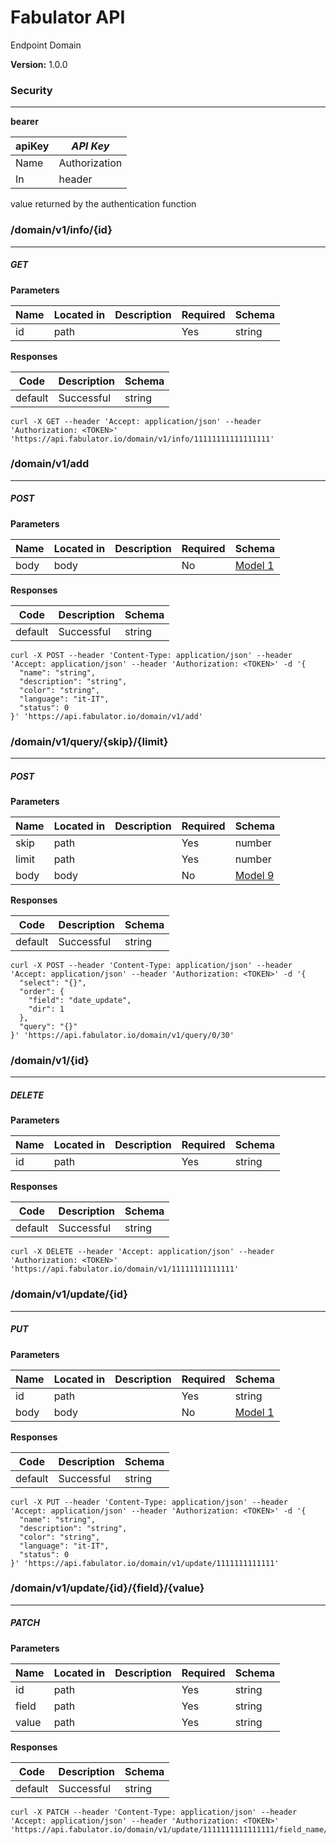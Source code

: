 Fabulator API
=============
Endpoint Domain

**Version:** 1.0.0


### Security
---
**bearer**  

|apiKey|*API Key*|
|---|---|
|Name|Authorization|
|In|header|

**<TOKEN>** value returned by the authentication function

### /domain/v1/info/{id}
---
##### ***GET***
**Parameters**

| Name | Located in | Description | Required | Schema |
| ---- | ---------- | ----------- | -------- | ---- |
| id | path |  | Yes | string |

**Responses**

| Code | Description | Schema |
| ---- | ----------- | ------ |
| default | Successful | string |

```
curl -X GET --header 'Accept: application/json' --header 'Authorization: <TOKEN>' 'https://api.fabulator.io/domain/v1/info/11111111111111111'
```

### /domain/v1/add
---
##### ***POST***
**Parameters**

| Name | Located in | Description | Required | Schema |
| ---- | ---------- | ----------- | -------- | ---- |
| body | body |  | No | [Model 1](#model-1) |

**Responses**

| Code | Description | Schema |
| ---- | ----------- | ------ |
| default | Successful | string |

```
curl -X POST --header 'Content-Type: application/json' --header 'Accept: application/json' --header 'Authorization: <TOKEN>' -d '{
  "name": "string",
  "description": "string",
  "color": "string",
  "language": "it-IT",
  "status": 0
}' 'https://api.fabulator.io/domain/v1/add'
```

### /domain/v1/query/{skip}/{limit}
---
##### ***POST***
**Parameters**

| Name | Located in | Description | Required | Schema |
| ---- | ---------- | ----------- | -------- | ---- |
| skip | path |  | Yes | number |
| limit | path |  | Yes | number |
| body | body |  | No | [Model 9](#model-9) |

**Responses**

| Code | Description | Schema |
| ---- | ----------- | ------ |
| default | Successful | string |

```
curl -X POST --header 'Content-Type: application/json' --header 'Accept: application/json' --header 'Authorization: <TOKEN>' -d '{
  "select": "{}",
  "order": {
    "field": "date_update",
    "dir": 1
  },
  "query": "{}"
}' 'https://api.fabulator.io/domain/v1/query/0/30'
```

### /domain/v1/{id}
---
##### ***DELETE***
**Parameters**

| Name | Located in | Description | Required | Schema |
| ---- | ---------- | ----------- | -------- | ---- |
| id | path |  | Yes | string |

**Responses**

| Code | Description | Schema |
| ---- | ----------- | ------ |
| default | Successful | string |

```
curl -X DELETE --header 'Accept: application/json' --header 'Authorization: <TOKEN>' 'https://api.fabulator.io/domain/v1/11111111111111'
```

### /domain/v1/update/{id}
---
##### ***PUT***
**Parameters**

| Name | Located in | Description | Required | Schema |
| ---- | ---------- | ----------- | -------- | ---- |
| id | path |  | Yes | string |
| body | body |  | No | [Model 1](#model-1) |

**Responses**

| Code | Description | Schema |
| ---- | ----------- | ------ |
| default | Successful | string |

```
curl -X PUT --header 'Content-Type: application/json' --header 'Accept: application/json' --header 'Authorization: <TOKEN>' -d '{
  "name": "string",
  "description": "string",
  "color": "string",
  "language": "it-IT",
  "status": 0
}' 'https://api.fabulator.io/domain/v1/update/1111111111111'
```

### /domain/v1/update/{id}/{field}/{value}
---
##### ***PATCH***
**Parameters**

| Name | Located in | Description | Required | Schema |
| ---- | ---------- | ----------- | -------- | ---- |
| id | path |  | Yes | string |
| field | path |  | Yes | string |
| value | path |  | Yes | string |

**Responses**

| Code | Description | Schema |
| ---- | ----------- | ------ |
| default | Successful | string |

```
curl -X PATCH --header 'Content-Type: application/json' --header 'Accept: application/json' --header 'Authorization: <TOKEN>' 'https://api.fabulator.io/domain/v1/update/1111111111111111/field_name/value'
```
